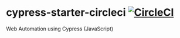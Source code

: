 # cypress-starter-circleci [![CircleCI](https://circleci.com/gh/irfanalinoor/cypress-starter-circleci/tree/master.svg?style=svg)](https://circleci.com/gh/irfanalinoor/cypress-starter-circleci/tree/master)

Web Automation using Cypress (JavaScript)
